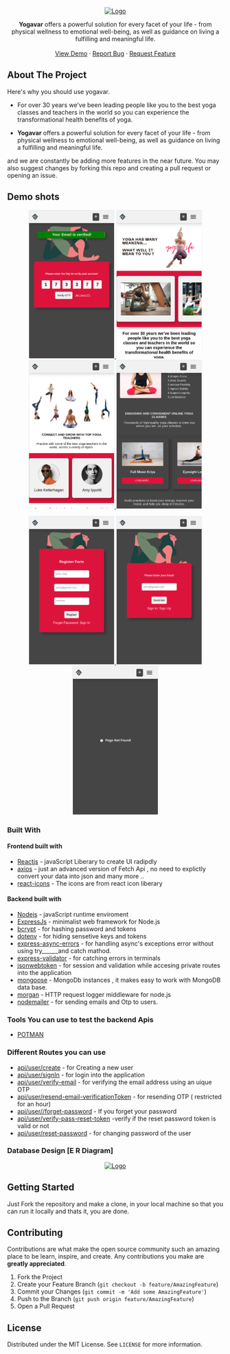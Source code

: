 <!-- PROJECT LOGO -->
<br />
<p align="center">
  <a href="#">
    <img src="https://yogavar.vercel.app/static/media/logo.33575fd7eb93d1bc64fb.png" alt="Logo" width="250px">
  </a>
  </p>

  <p align="center">
    <b>Yogavar</b> offers a powerful solution for every facet of your life - from physical wellness to emotional well-being, as well as guidance on living a fulfilling and meaningful life.
    <br />
    <br />
    <a href="https://yogavar.vercel.app/">View Demo</a>
    ·
    <a href="#">Report Bug</a>
    ·
    <a href="#">Request Feature</a>
  </p>


<!-- ABOUT THE PROJECT -->
## About The Project

Here's why you should use yogavar.
* For over 30 years we’ve been leading people like you to the best yoga classes and teachers in the world so you can experience the transformational health benefits of yoga.

* <b>Yogavar</b> offers a powerful solution for every facet of your life - from physical wellness to emotional well-being, as well as guidance on living a fulfilling and meaningful life.

and we are constantly be adding more features in the near future. You may also suggest changes by forking this repo and creating a pull request or opening an issue. 


## Demo shots

<p align="center">
  <a href="#">
    <img src="./public/screenshot/17.png" alt="sc0" width="200px">
  </a>
  <a href="#">
    <img src="./public/screenshot/11.png" alt="sc" width="200px">
  </a>
  <a href="#">
    <img src="./public/screenshot/12.png" alt="sc" width="200px">
  </a>
  <a href="#">
    <img src="./public/screenshot/13.png" alt="sc" width="200px">
  </a>
</p>

<p align="center">
  <a href="#">
    <img src="./public/screenshot/14.png" alt="sc" width="200px">
  </a>
  <a href="#">
    <img src="./public/screenshot/15.png" alt="sc" width="200px">
  </a>
  <a href="#">
    <img src="./public/screenshot/16.png" alt="sc" width="200px">
  </a>

</p>



### Built With

#### Frontend built with
* [Reactjs]() - javaScript Liberary to create UI radipdly 
* [axios]() - just an advanced version of Fetch Api , no need to explictly convert your data into json and many more ..
* [react-icons]() - The icons are from react icon liberary

#### Backend built with
* [Nodejs]() - javaScript runtime enviroment
* [ExpressJs]() - minimalist web framework for Node.js
* [bcrypt]() - for hashing password and tokens
* [dotenv]() - for hiding sensetive keys and tokens
* [express-async-errors]() - for handling async's exceptions error without using try______and catch mathod. 
* [express-validator]() - for catching errors in terminals
* [jsonwebtoken]() - for session and validation while accesing private routes into the application
* [mongoose]() - MongoDb instances , it makes easy to work with MongoDB data base.
* [morgan]() - HTTP request logger middleware for node.js
* [nodemailer]() - for sending emails and Otp to users.

### Tools You can use to test the backend Apis
 * [POTMAN]()
 
 ### Different Routes you can use 
 
 * [api/user/create]() - for Creating a new user
 * [api/user/signIn]() - for login into the application
 * [api/user/verify-email]() - for verifying the email address using an uique OTP
 * [api/user/resend-email-verificationToken]() - for resending OTP ( restricted for an hour)
 * [api/user//forget-password]() - If you forget your password
 * [api/user/verify-pass-reset-token]() -verify if the reset password token is valid or not
 * [api/user/reset-password]() - for changing password of the user


### Database Design [E R Diagram]

<p align="center">
  <a href="#">
    <img src="https://raw.githubusercontent.com/ZiaCodes/Yogavar/feature-branch/public/Erdiagram.png?token=GHSAT0AAAAAACBTF6B5ICZHARO3P4QTY3IGZCSTFUA" alt="Logo" >
  </a>
</p>


<!-- GETTING STARTED -->
## Getting Started

Just Fork the repository and make a clone, in your local machine so that you can run it locally and thats it, you are done.




## Contributing

Contributions are what make the open source community such an amazing place to be learn, inspire, and create. Any contributions you make are **greatly appreciated**.

1. Fork the Project
2. Create your Feature Branch (`git checkout -b feature/AmazingFeature`)
3. Commit your Changes (`git commit -m 'Add some AmazingFeature'`)
4. Push to the Branch (`git push origin feature/AmazingFeature`)
5. Open a Pull Request



<!-- LICENSE -->
## License

Distributed under the MIT License. See `LICENSE` for more information.








